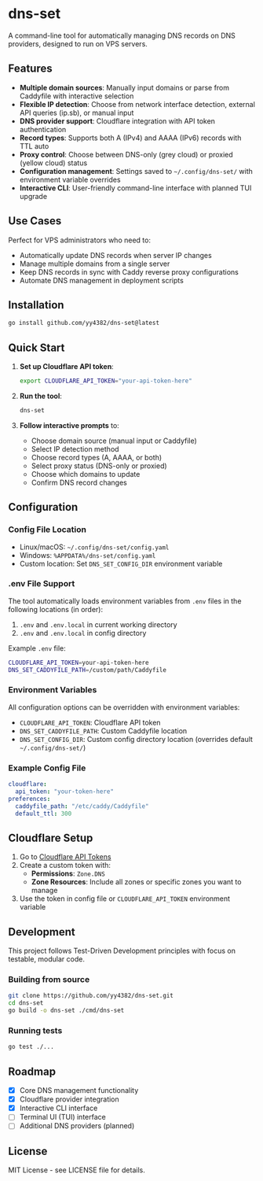 # dns-set

A command-line tool for automatically managing DNS records on DNS providers, designed to run on VPS servers.

## Features

- **Multiple domain sources**: Manually input domains or parse from Caddyfile with interactive selection
- **Flexible IP detection**: Choose from network interface detection, external API queries (ip.sb), or manual input
- **DNS provider support**: Cloudflare integration with API token authentication
- **Record types**: Supports both A (IPv4) and AAAA (IPv6) records with TTL auto
- **Proxy control**: Choose between DNS-only (grey cloud) or proxied (yellow cloud) status
- **Configuration management**: Settings saved to `~/.config/dns-set/` with environment variable overrides
- **Interactive CLI**: User-friendly command-line interface with planned TUI upgrade

## Use Cases

Perfect for VPS administrators who need to:
- Automatically update DNS records when server IP changes
- Manage multiple domains from a single server
- Keep DNS records in sync with Caddy reverse proxy configurations
- Automate DNS management in deployment scripts

## Installation

```bash
go install github.com/yy4382/dns-set@latest
```

## Quick Start

1. **Set up Cloudflare API token**:
   ```bash
   export CLOUDFLARE_API_TOKEN="your-api-token-here"
   ```

2. **Run the tool**:
   ```bash
   dns-set
   ```

3. **Follow interactive prompts** to:
   - Choose domain source (manual input or Caddyfile)
   - Select IP detection method
   - Choose record types (A, AAAA, or both)
   - Select proxy status (DNS-only or proxied)
   - Choose which domains to update
   - Confirm DNS record changes

## Configuration

### Config File Location
- Linux/macOS: `~/.config/dns-set/config.yaml`
- Windows: `%APPDATA%/dns-set/config.yaml`
- Custom location: Set `DNS_SET_CONFIG_DIR` environment variable

### .env File Support
The tool automatically loads environment variables from `.env` files in the following locations (in order):
1. `.env` and `.env.local` in current working directory
2. `.env` and `.env.local` in config directory

Example `.env` file:
```bash
CLOUDFLARE_API_TOKEN=your-api-token-here
DNS_SET_CADDYFILE_PATH=/custom/path/Caddyfile
```

### Environment Variables
All configuration options can be overridden with environment variables:

- `CLOUDFLARE_API_TOKEN`: Cloudflare API token
- `DNS_SET_CADDYFILE_PATH`: Custom Caddyfile location
- `DNS_SET_CONFIG_DIR`: Custom config directory location (overrides default `~/.config/dns-set/`)

### Example Config File
```yaml
cloudflare:
  api_token: "your-token-here"
preferences:
  caddyfile_path: "/etc/caddy/Caddyfile"
  default_ttl: 300
```

## Cloudflare Setup

1. Go to [Cloudflare API Tokens](https://dash.cloudflare.com/profile/api-tokens)
2. Create a custom token with:
   - **Permissions**: `Zone.DNS`
   - **Zone Resources**: Include all zones or specific zones you want to manage
3. Use the token in config file or `CLOUDFLARE_API_TOKEN` environment variable

## Development

This project follows Test-Driven Development principles with focus on testable, modular code.

### Building from source
```bash
git clone https://github.com/yy4382/dns-set.git
cd dns-set
go build -o dns-set ./cmd/dns-set
```

### Running tests
```bash
go test ./...
```

## Roadmap

- [x] Core DNS management functionality
- [x] Cloudflare provider integration
- [x] Interactive CLI interface
- [ ] Terminal UI (TUI) interface
- [ ] Additional DNS providers (planned)

## License

MIT License - see LICENSE file for details.
